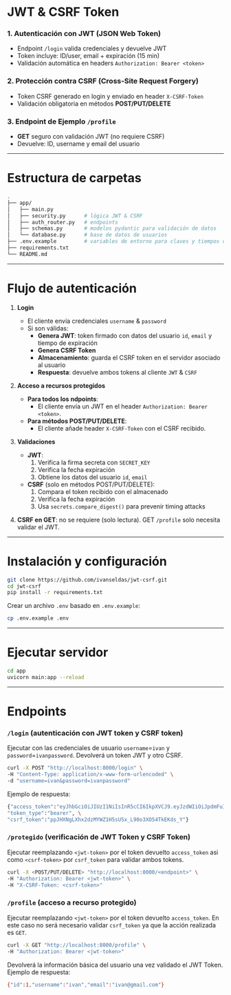 # JWT & CSRF Token

### 1. Autenticación con JWT (JSON Web Token)
- Endpoint `/login` valida credenciales y devuelve JWT  
- Token incluye: ID/user, email + expiración (15 min)  
- Validación automática en headers `Authorization: Bearer <token>`  

### 2. Protección contra CSRF (Cross-Site Request Forgery)  
- Token CSRF generado en login y enviado en header `X-CSRF-Token`  
- Validación obligatoria en métodos **POST/PUT/DELETE**  

### 3. Endpoint de Ejemplo `/profile`
- **GET** seguro con validación JWT (no requiere CSRF)
- Devuelve: ID, username y email del usuario  
---
# Estructura de carpetas
```bash
.
├── app/
│   ├── main.py
│   ├── security.py      # lógica JWT & CSRF
│   ├── auth_router.py   # endpoints
│   ├── schemas.py       # modelos pydantic para validación de datos
│   └── database.py      # base de datos de usuarios
├── .env.example         # variables de entorno para claves y tiempos de expiración
├── requirements.txt
└── README.md
```
---
# Flujo de autenticación
1. **Login**  
   - El cliente envía credenciales `username` & `password` 
   - Si son válidas:  
     - **Genera JWT**: token firmado con datos del usuario `id`, `email` y tiempo de expiración
     - **Genera CSRF Token** 
     - **Almacenamiento**: guarda el CSRF token en el servidor asociado al usuario 
     - **Respuesta**: devuelve ambos tokens al cliente `JWT` & `CSRF`

2. **Acceso a recursos protegidos**  
   - **Para todos los ndpoints**:  
     - El cliente envía un JWT en el header `Authorization: Bearer <token>`.  
   - **Para métodos POST/PUT/DELETE**:  
     - El cliente añade header `X-CSRF-Token` con el CSRF recibido.  

3. **Validaciones**  
   - **JWT**:  
     1. Verifica la firma secreta con `SECRET_KEY`
     2. Verifica la fecha expiración 
     3. Obtiene los datos del usuario `id`, `email`  
   - **CSRF** (solo en métodos POST/PUT/DELETE):  
     1. Compara el token recibido con el almacenado
     2. Verifica la fecha expiración
     3. Usa `secrets.compare_digest()` para prevenir timing attacks
4. **CSRF en GET**: no se requiere (solo lectura). GET `/profile` solo necesita validar el JWT.
---
# Instalación y configuración
```bash
git clone https://github.com/ivanseldas/jwt-csrf.git
cd jwt-csrf
pip install -r requirements.txt
```
Crear un archivo `.env` basado en `.env.example`:
```bash
cp .env.example .env
```
---
# Ejecutar servidor
```bash
cd app
uvicorn main:app --reload
```
---
# Endpoints
### `/login` (autenticación con JWT token y CSRF token)
Ejecutar con las credenciales de usuario `username`=`ivan` y `password`=`ivanpassword`. Devolverá un token JWT y otro CSRF.
```bash
curl -X POST "http://localhost:8000/login" \
-H "Content-Type: application/x-www-form-urlencoded" \
-d "username=ivan&password=ivanpassword"
```
Ejemplo de respuesta:
```bash
{"access_token":"eyJhbGciOiJIUzI1NiIsInR5cCI6IkpXVCJ9.eyJzdWIiOiJpdmFuIiwiaWQiOjEsImVtYWlsIjoiaXZhbkBnbWFpbC5jb20iLCJleHAiOjE3NDUxOTE0NDN9.qsYv9SLfvzi9inxHiA1YLJK7UOHxMUMzwy5p0TsAFEk", \
"token_type":"bearer", \
"csrf_token":"ppJHXNgLXhx2dzMYWZ1H5sUSx_L90o3XO54TkEKds_Y"}
```

### `/protegido` (verificación de JWT Token y CSRF Token)
Ejecutar reemplazando `<jwt-token>` por el token devuelto `access_token` asi como `<csrf-token>` por `csrf_token` para validar ambos tokens.
```bash
curl -X <POST/PUT/DELETE> "http://localhost:8000/<endpoint>" \
-H "Authorization: Bearer <jwt-token>" \
-H "X-CSRF-Token: <csrf-token>"
```

### `/profile` (acceso a recurso protegido)
Ejecutar reemplazando `<jwt-token>` por el token devuelto `access_token`. En este caso no será necesario validar `csrf_token` ya que la acción realizada es `GET`.
```bash
curl -X GET "http://localhost:8000/profile" \
-H "Authorization: Bearer <jwt-token>" 
```
Devolverá la información básica del usuario una vez validado el JWT Token. Ejemplo de respuesta:
```bash
{"id":1,"username":"ivan","email":"ivan@gmail.com"}
```
